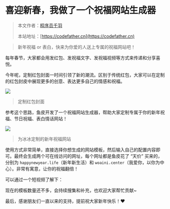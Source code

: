 # 喜迎新春，我做了一个祝福网站生成器

> 本文作者：[程序员千羽](https://yuyuanweb.feishu.cn/wiki/Abldw5WkjidySxkKxU2cQdAtnah)
>
> 本站地址：[https://codefather.cn](https://codefather.cn)

> 新年祝福 or 表白，快来为你爱的人送上专属的祝福网站吧！

每年春节，大家都会用发红包、发祝福文字、发祝福视频等方式来传递和分享喜悦。

今年呢，定制红包封面一时间引领了新的潮流。区别于传统红包，大家可以在定制的红包封皮中展现更多的创意、表达更多自己的情感和祝福。

![](https://pic.yupi.icu/5563/202311090824372.png)

> 定制红包封面

参考这个思路，鱼皮开发了一个祝福网站生成器，帮助大家定制专属于你的新年祝福、节日祝福、表白情话网站！

![](https://pic.yupi.icu/5563/202311090824653.png)

> 为冰冰定制的新年祝福网站

使用方式非常简单，直接选择你想生成的网站模板，然后输入自己的配置内容即可。最终会生成两个可在线访问的网址，每个网址都是鱼皮花了 “天价” 买来的，分别为 `happynewyear.life`（新年新生活）和 `woaini.center`（我爱你，以你为中心）。非常有寓意，让你的祝福翻倍！

可以通过一个短视频了解下：



现在的模板数量还不多，会持续搜集和补充，也欢迎大家帮忙贡献~

最后，感谢朋友们一直以来的支持，提前祝大家新年快乐！❤️